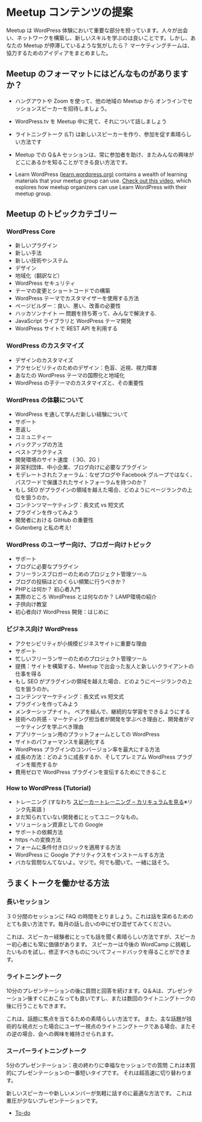 <!--
Suggestions for Meetup Content
-->
# Meetup コンテンツの提案

<!--
Meetups are an important part of the WordPress experience. It’s good to meet people, build networks, and learn new skills. But what if you feel like your Meetup is stuck? The Marketing Team has put together some ideas to help.
-->
Meetup は WordPress 体験において重要な部分を担っています。人々が出会い、ネットワークを構築し、新しいスキルを学ぶのは良いことです。しかし、あなたの Meetup が停滞しているような気がしたら？ マーケティングチームは、協力するためのアイディアをまとめました。

<!--
## What are some Meetup Formats?
-->
## Meetup のフォーマットにはどんなものがありますか？

<!--
*   Invite speakers from other Meetups to deliver their session remotely, using Zoom or Hangout.
*   Play talks from WordPress.tv. during the Meetup.
*   Lightning talks are a great way to help new speakers and encourage participation.
*   Q & A sessions at Meetups are always a good way to help the audience with speciifc questions and find out where they are.
-->
*   ハングアウトや Zoom を使って、他の地域の Meetup から オンラインでセッションスピーカーを招待しましょう。
*   WordPress.tv を Meetup 中に見て、それについて話しましょう
*   ライトニングトーク (LT) は新しいスピーカーを作り、参加を促す素晴らしい方法です
*   Meetup での Q＆A セッションは、常に参加者を助け、またみんなの興味がどこにあるかを知ることができる良い方法です。

*   Learn WordPress ([learn.wordpress.org)](http://learn.wordpress.org) contains a wealth of learning materials that your meetup group can use. [Check out this video](https://www.youtube.com/watch?v=6bbq95Ep0ng), which explores how meetup organizers can use Learn WordPress with their meetup group.

<!--
## Meetup Topic Categories
-->
## Meetup のトピックカテゴリー

### WordPress Core

<!--
*   New Plugin
*   New Skill
*   New tech/system
*   Design
*   Localization
*   WordPress Security
*   Changing Themes and The Struggle with Shortcodes
*   How to use the Customizer in WordPress Themes
*   Page Builders: The Good, The Bad, The Needs Improvement
*   Hackathon Night — Bring your worst problems, we’ll fix them.
*   JavaScript Libraries and WordPress Theme Development
*   Leveraging the REST API in your WordPress Site
-->
*   新しいプラグイン
*   新しい手法
*   新しい技術やシステム
*   デザイン
*   地域化（翻訳など）
*   WordPress セキュリティ
*   テーマの変更とショートコードでの構築
*   WordPress テーマでカスタマイザーを使用する方法
*   ページビルダー：良い、悪い、改善の必要性
*   ハッカソンナイト — 問題を持ち寄って、みんなで解決する.
*   JavaScript ライブラリと WordPress テーマ開発
*   WordPress サイトで REST API を利用する

<!--
### WordPress Customization
-->
### WordPress のカスタマイズ


<!--
*   Design customization
*   Design for Accessibility: Color Blind, Nearsightedness, and Vision-impaired
*   Internationalizing And Localizing Your WordPress Theme
*   Customize WordPress Child Themes and it’s importance
-->
*   デザインのカスタマイズ
*   アクセシビリティのためのデザイン：色盲、近視、視力障害
*   あなたの WordPress テーマの国際化と地域化
*   WordPress の子テーマのカスタマイズと、その重要性

<!--
### WordPress Experience
-->
### WordPress の体験について


<!--
*   New experience that you learn throughout the journey of WordPress
*   Support
*   Giving back
*   Community
*   Backup Solutions
*   Best Practices
*   Site Speed for Developing Environments (3G, 2G)
*   Must-needed plugins for nonprofits, small business, blogs
*   Moderated Forums: Why have password-protected on-site forums instead of a blog or Facebook Group?
*   If SEO is more than a plugin, how do I start to rank?
*   Content Marketing: Long-form versus Short-form
*   Building Your First Plugin
*   The Importance Of Github To Every Developer
*   Gutenberg and my thoughts!
-->
*   WordPress を通して学んだ新しい経験について
*   サポート
*   恩返し
*   コミュニティー
*   バックアップの方法
*   ベストプラクティス
*   開発環境のサイト速度 （ 3G、2G ）
*   非営利団体、中小企業、ブログ向けに必要なプラグイン
*   モデレートされたフォーラム：なぜブログや Facebook グループではなく、パスワードで保護されたサイトフォーラムを持つのか？
*   もし SEO がプラグインの領域を越えた場合、どのようにページランクの上位を狙うのか。
*   コンテンツマーケティング：長文式 vs 短文式
*   プラグインを作ってみよう
*   開発者における GitHub の重要性
*   Gutenberg と私の考え!


<!--
### WordPress For End Users/ Bloggers
-->
### WordPress のユーザー向け、ブロガー向けトピック

<!--
*   Support
*   Must-needed plugins for blogs
*   Project Management Tools for the Freelancer blogger
*   How often should I blog?
*   PHP What? An Introduction to the beginner.
*   What is WordPress Really? An introduction to LAMP.
*   Teaching Tech to Kids
*   WordPress Development for Beginners: Getting Started
-->
*   サポート
*   ブログに必要なプラグイン
*   フリーランスブロガーのためのプロジェクト管理ツール
*   ブログの投稿はどのくらい頻繁に行うべきか？
*   PHPとは何か？ 初心者入門
*   実際のところ WordPress とは何なのか？ LAMP環境の紹介
*   子供向け教室
*   初心者向け WordPress 開発：はじめに


<!--
### WordPress as Business
-->
### ビジネス向け WordPress


<!--
*   Why Accessibility Matters to a Small Business Site
*   Support
*   Project Management Tools for the Overworked Freelancer
*   Partnering Up: Building Sites and Gaining New Client Work with Meetup Friends
*   If SEO is more than a plugin, how do I start to rank?
*   Content Marketing: Long-form versus Short-form
*   Building Your First Plugin
*   Mentorship Night. Let’s pair up and keep ourselves accountable to continuous learning
*   Empathy in Tech – Why Marketers should learn Dev and Devs should learn Marketing
*   WordPress as a Platform for Apps
*   Optimizing site performance
*   How to maximize conversion rate of your WordPress Plugin
*   Growth hacks: How to grow & sell premium WordPress Plugins
*   Things you can do to promote your WordPress Plugin at zero expense.
-->
*   アクセシビリティが小規模ビジネスサイトに重要な理由
*   サポート
*   忙しいフリーランサーのためのプロジェクト管理ツール
*   提携：サイトを構築する、Meetup で出会った友人と新しいクライアントの仕事を得る
*   もし SEO がプラグインの領域を越えた場合、どのようにページランクの上位を狙うのか。
*   コンテンツマーケティング：長文式 vs 短文式
*   プラグインを作ってみよう
*   メンターシップナイト。 ペアを組んで、継続的な学習をできるようにする
*   技術への共感 - マーケティング担当者が開発を学ぶべき理由と、開発者がマーケティングを学ぶべき理由
*   アプリケーション用のプラットフォームとしての WordPress
*   サイトのパフォーマンスを最適化する
*   WordPress プラグインのコンバージョン率を最大にする方法
*   成長の方法：どのように成長するか、そしてプレミアム WordPress プラグインを販売するか
*   費用ゼロで WordPress プラグインを宣伝するためにできること

### How to WordPress (Tutorial)

<!--
*   Training (ie [Speaker Training – see curriculum](https://learn.wordpress.org/lesson-plan/speaker-training-workshop/) )
*   Unique something for developers that most of the people dont know
*   Googling as a Resource for Solutions
*   How to ask for Support
*   How to Convert into https.
*   How to apply conditional logic to your forms
*   How to Install Google Analytics in WordPress
*   No Stupid Question Night. Seriously. Ask. Let’s chat.
-->
*   トレーニング (すなわち [スピーカートレーニング – カリキュラムを見る](https://learn.wordpress.org/lesson-plan/speaker-training-workshop/)※リンク先英語 )
*   まだ知られていない開発者にとってユニークなもの。
*   ソリューション資源としての Google
*   サポートの依頼方法
*   https への変換方法
*   フォームに条件付きロジックを適用する方法
*   WordPress に Google アナリティクスをインストールする方法
*   バカな質問なんてないよ。マジで。何でも聞いて。一緒に話そう。


<!--
## Ways to make these talks work for you.
-->
## うまくトークを働かせる方法

<!--
### Full-Length Presentation
-->
### 長いセッション

<!--
30 minutes, followed by a Question and Answer period. This is great for a deep dive into any topic. Try to mix up the type of talks each month.
-->
３０分間のセッションに FAQ の時間をとりましょう。これは話を深めるためのとても良い方法です。毎月の話し合いの中にぜひ混ぜてみてください。

<!--
This is great way for speakers who have experience talking to jump in, but newcomers also always have something valuable to say. It’s also a great way for a speaker to try out something that they want to pitch to an upcoming WordCamp, and get feedback on what to revise.
-->
これは、スピーカー経験者にとっても話を聞く素晴らしい方法ですが、スピーカー初心者にも常に価値があります。 スピーカーは今後の WordCamp に挑戦したいものを試し、修正すべきものについてフィードバックを得ることができます。


<!--
### Lightning Presentation
-->
### ライトニングトーク

<!--
10 Minutes followed by a Question and Answer: The Q & A can take place either right away or after several lightning talks.
-->
10分のプレゼンテーションの後に質問と回答を続けます。Q＆Aは、プレゼンテーション後すぐにおこなっても良いですし、または数回のライトニングトークの後に行うこともできます。

<!--
This is a great way to make sure topics stay focused. It also keeps interest in the meeting if the main talk is from more of a technical angle and the lightning talk is more from a user angle or vice versa.
-->
これは、話題に焦点を当てるための素晴らしい方法です。 また、主な話題が技術的な視点だった場合にユーザー視点のライトニングトークである場合、またその逆の場合、会への興味を維持させられます。

<!--
### Super Lightning
-->
### スーパーライトニングトーク

<!--
5 Minute Presentation: Questions at Happiness Session at the end of the evening
This is essentially a top tips type of presentation. It moves super fast.
-->
5分のプレゼンテーション：夜の終わりに幸福なセッションでの質問
これは本質的にプレゼンテーションの一番短いタイプです。 それは超高速に切り替わります。

<!--
It’s also a great way for new speakers or new members of your Meetup to feel comfortable speaking. It’s low pressure.
-->
新しいスピーカーや新しいメンバーが気軽に話すのに最適な方法です。 これは重圧が少ないプレゼンテーションです。

*   [To-do](# "To-do")
